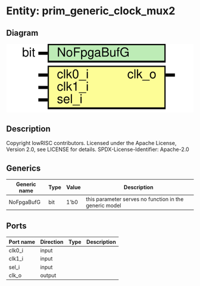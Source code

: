 # Entity: prim_generic_clock_mux2

## Diagram

![Diagram](prim_generic_clock_mux2.svg "Diagram")
## Description

Copyright lowRISC contributors.
 Licensed under the Apache License, Version 2.0, see LICENSE for details.
 SPDX-License-Identifier: Apache-2.0
 
## Generics

| Generic name | Type | Value | Description                                            |
| ------------ | ---- | ----- | ------------------------------------------------------ |
| NoFpgaBufG   | bit  | 1'b0  | this parameter serves no function in the generic model |
## Ports

| Port name | Direction | Type | Description |
| --------- | --------- | ---- | ----------- |
| clk0_i    | input     |      |             |
| clk1_i    | input     |      |             |
| sel_i     | input     |      |             |
| clk_o     | output    |      |             |
